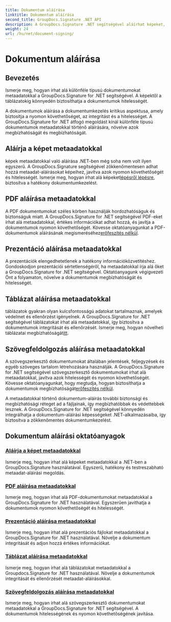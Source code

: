 ```yaml
---
title: Dokumentum aláírása
linktitle: Dokumentum aláírása
second_title: GroupDocs.Signature .NET API
description: A GroupDocs.Signature .NET segítségével aláírhat képeket, PDF-eket, prezentációkat, táblázatokat és Word-dokumentumokat metaadatokkal. Növelje a dokumentumok hitelességét és integritását.
weight: 24
url: /hu/net/document-signing/
---
```


# Dokumentum aláírása

## Bevezetés

Ismerje meg, hogyan írhat alá különféle típusú dokumentumokat metaadatokkal a GroupDocs.Signature for .NET segítségével. A képektől a táblázatokig könnyedén biztosíthatja a dokumentumok hitelességét.

A dokumentumok aláírása a dokumentumkezelés kritikus aspektusa, amely biztosítja a nyomon követhetőséget, az integritást és a hitelességet. A GroupDocs.Signature for .NET átfogó megoldást kínál különféle típusú dokumentumok metaadatokkal történő aláírására, növelve azok megbízhatóságát és megbízhatóságát.

## Aláírja a képet metaadatokkal
 képek metaadatokkal való aláírása .NET-ben még soha nem volt ilyen egyszerű. A GroupDocs.Signature segítségével zökkenőmentesen adhat hozzá metaadat-aláírásokat képeihez, javítva azok nyomon követhetőségét és hitelességét. Ismerje meg, hogyan írhat alá képeket[lépésről lépésre](./sign-image-with-metadata/), biztosítva a hatékony dokumentumkezelést.

## PDF aláírása metaadatokkal
 A PDF dokumentumokat széles körben használják hordozhatóságuk és biztonságuk miatt. A GroupDocs.Signature for .NET segítségével PDF-eket írhat alá metaadatokkal, értékes információkat adhat hozzá, és javítja a dokumentumok nyomon követhetőségét. Kövesse oktatóanyagunkat a PDF-dokumentumok aláírásának megismeréséhez[erőfeszítés nélkül](./sign-pdf-with-metadata/).

## Prezentáció aláírása metaadatokkal
A prezentációk elengedhetetlenek a hatékony információközvetítéshez. Gondoskodjon prezentációi sértetlenségéről, ha metaadatokkal írja alá őket a GroupDocs.Signature for .NET segítségével. Oktatóanyagunk végigvezeti Önt a folyamaton, növelve a dokumentumok megbízhatóságát és hitelességét.

## Táblázat aláírása metaadatokkal
 táblázatok gyakran olyan kulcsfontosságú adatokat tartalmaznak, amelyek védelmet és ellenőrzést igényelnek. A GroupDocs.Signature for .NET segítségével táblázatokat írhat alá metaadatokkal, így biztosítva a dokumentumok integritását és ellenőrzését. Ismerje meg, hogyan növelheti táblázatai megbízhatóságát[itt](./sign-spreadsheet-with-metadata/).

## Szövegfeldolgozás aláírása metaadatokkal
 A szövegszerkesztő dokumentumokat általában jelentések, feljegyzések és egyéb szöveges tartalom létrehozására használják. A GroupDocs.Signature for .NET segítségével szövegszerkesztő dokumentumokat írhat alá metaadatokkal, javítva azok hitelességét és nyomon követhetőségét. Kövesse oktatóanyagunkat, hogy megtudja, hogyan biztosíthatja a dokumentumok megbízhatóságát[erőfeszítés nélkül](./sign-word-processing-with-metadata/).

A metaadatokkal történő dokumentum-aláírás további biztonsági és megbízhatósági réteget ad a fájljainak, így megbízhatóbbak és védettebbek lesznek. A GroupDocs.Signature for .NET segítségével könnyedén integrálhatja a dokumentum-aláírási képességeket .NET-alkalmazásaiba, így biztosítva a zökkenőmentes dokumentumkezelést.

## Dokumentum aláírási oktatóanyagok
### [Aláírja a képet metaadatokkal](./sign-image-with-metadata/)
Ismerje meg, hogyan írhat alá képeket metaadatokkal a .NET-ben a GroupDocs.Signature használatával. Egyszerű, hatékony és testreszabható metaadat-aláírási megoldás.
### [PDF aláírása metaadatokkal](./sign-pdf-with-metadata/)
Ismerje meg, hogyan írhat alá PDF-dokumentumokat metaadatokkal a GroupDocs.Signature for .NET használatával. Egyszerűen javíthatja a dokumentumok nyomon követhetőségét és hitelességét.
### [Prezentáció aláírása metaadatokkal](./sign-presentation-with-metadata/)
Ismerje meg, hogyan írhat alá prezentációs fájlokat metaadatokkal a GroupDocs.Signature for .NET használatával. Növelje a dokumentum integritását és adjon hozzá értékes információkat.
### [Táblázat aláírása metaadatokkal](./sign-spreadsheet-with-metadata/)
Ismerje meg, hogyan írhat alá táblázatokat metaadatokkal a Groupdocs.Signature for .NET használatával. Növelje a dokumentumok integritását és ellenőrzését metaadat-aláírásokkal.
### [Szövegfeldolgozás aláírása metaadatokkal](./sign-word-processing-with-metadata/)
Ismerje meg, hogyan írhat alá szövegszerkesztő dokumentumokat metaadatokkal a GroupDocs.Signature for .NET segítségével. A dokumentumok hitelességének és nyomon követhetőségének javítása.